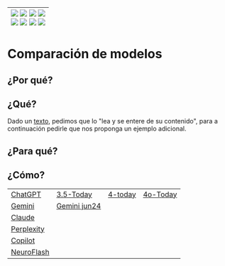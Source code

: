 <div align=right>

|[![](https://img.shields.io/badge/-Inicio-FFF?style=flat&logo=Emlakjet&logoColor=black)](/README.md) [![](https://img.shields.io/badge/-Introducción-FFF?style=flat&logo=abbrobotstudio&logoColor=black)](/documentos/intro.md) [![](https://img.shields.io/badge/-Modelos_de_lenguaje-FFF?style=flat&logo=LiveChat&logoColor=black)](/documentos/LLMs.md) [![](https://img.shields.io/badge/-Panorámica-FFF?style=flat&logo=openstreetmap&logoColor=black)](/documentos/panoramica.md)<br>  [![](https://img.shields.io/badge/-Prompts-FFF?style=flat&logo=Proton&logoColor=black)](/documentos/prompts/README.md) [![](https://img.shields.io/badge/-Ing,_de_prompts-FFF?style=flat&logo=googleearthengine&logoColor=black)](/documentos/ingenieriaDePrompts/README.md) [![](https://img.shields.io/badge/-Patrones-FFF?style=flat&logo=textpattern&logoColor=black)](/documentos/ingenieriaDePrompts/patrones/README.md) [![](https://img.shields.io/badge/-Casos_de_uso-FFF?style=flat&logo=gitbook&logoColor=black)](/documentos/casosDeUso/README.md)|
|-:|

</div>

# Comparación de modelos

## ¿Por qué?

## ¿Qué?

Dado un [texto](https://github.com/mmasias/23-24-DSI/blob/ff88393a680170431b59e733f059441126f13304/temario/01-modelosNegocioInnovacion/analisisDAFO/README.md), pedimos que lo "lea y se entere de su contenido", para a continuación pedirle que nos proponga un ejemplo adicional.

## ¿Para qué?

## ¿Cómo?

|||||
|-|-|-|-|
|[ChatGPT](https://chat.openai.com/share/91477b34-bdbd-4049-a01c-f92891cb5b90)|[3.5-Today](https://chatgpt.com/share/646bafa8-8385-4bbe-8517-54e2e3398786)|[4-today](https://chatgpt.com/share/df5e7dba-6f37-4e6b-a70e-c093fc79c551)|[4o-Today](https://chatgpt.com/share/80be58b4-5b4b-483a-81c4-af369633dba5)
|[Gemini](https://g.co/gemini/share/9362595521ea)|[Gemini jun24](https://g.co/gemini/share/cf79d00ed85a)
|[Claude](https://claude.ai/chat/63a68675-1016-4c0c-b88e-2462176db09c)
|[Perplexity](https://www.perplexity.ai/search/Considera-este-texto-zoUwsBPGR4aD.VAPbXuW9Q)|
|[Copilot](https://copilot.microsoft.com/?q=%C2%BFQu%C3%A9+es+Copilot%3F&showconv=1&filters=wholepagesharingscenario%3A%22Conversation%22&shareId=5ff5c318-b168-462a-bb7d-a787b75f0492&shtc=0&shsc=Codex_ConversationMode&form=EX0050&shid=b9a1553e-9c33-48f1-bcb0-6ef814689d75&shtp=GetUrl&shtk=UGxhbnRlYSB1biBlamVtcGxvIG3DoXMgcGFyYSBsYSBzZWNjacOzbiAiUG9yIGVqZW1wbG8iIHNpZ3VpZW5kbyBlbCBlc3RpbG8gIlPDrS4uLiAvIHBlcm8uLi4gLyBFbnRvbmNlcy4uLiI%3D&shdk=QXF1w60gZXN0w6EgdW5hIHJlc3B1ZXN0YSBxdWUgaGUgb2J0ZW5pZG8gY29uIE1pY3Jvc29mdCBDb3BpbG90LCBlbCBwcmltZXIgbW90b3IgZGUgcmVzcHVlc3RhcyBjb24gdGVjbm9sb2fDrWEgZGUgaW50ZWxpZ2VuY2lhIGFydGlmaWNpYWwgZGVsIG11bmRvLiBTZWxlY2Npb25lIGVzdGEgb3BjacOzbiBwYXJhIHZlciBsYSByZXNwdWVzdGEgY29tcGxldGEgbyBwcnXDqWJlbGEgdXN0ZWQgbWlzbW8u&shhk=P%2BPbSdkmTPSIBnMjRkP2etOwyBK2jB%2BnUTgS29T95O8%3D&shth=OBFB.73FF6ADE8CC93B6ED1EDA1CE557E2E09)|
|[NeuroFlash](https://app.neuro-flash.com/ai-writer/dbccb165afee13738f78a3f7333d19c5/preview)|
